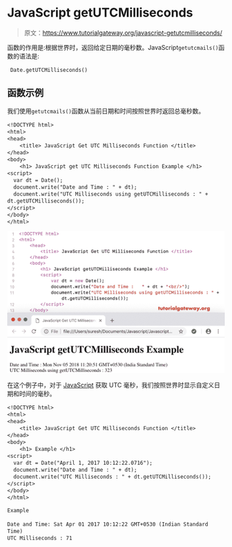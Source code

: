 # JavaScript getUTCMilliseconds

> 原文：<https://www.tutorialgateway.org/javascript-getutcmilliseconds/>

函数的作用是:根据世界时，返回给定日期的毫秒数。JavaScript`getutcmails()`函数的语法是:

```
 Date.getUTCMilliseconds()
```

## 函数示例

我们使用`getutcmails()`函数从当前日期和时间按照世界时返回总毫秒数。

```
<!DOCTYPE html>
<html>
<head>
    <title> JavaScript Get UTC Milliseconds Function </title>
</head>
<body>
    <h1> JavaScript get UTC Milliseconds Function Example </h1>
<script>
  var dt = Date();  
  document.write("Date and Time : " + dt);
  document.write("UTC Milliseconds using getUTCMilliseconds : " + dt.getUTCMilliseconds());
</script>
</body>
</html>
```

![JavaScript getUTCMilliseconds 1](img/f7e8fcbb0cb231446255295d40185ac6.png)

在这个例子中，对于 [JavaScript](https://www.tutorialgateway.org/javascript/) 获取 UTC 毫秒，我们按照世界时显示自定义日期和时间的毫秒。

```
<!DOCTYPE html>
<html>
<head>
    <title> JavaScript Get UTC Milliseconds Function </title>
</head>
<body>
    <h1> Example </h1>
<script>
  var dt = Date("April 1, 2017 10:12:22.0716");
  document.write("Date and Time : " + dt);
  document.write("UTC Milliseconds : " + dt.getUTCMilliseconds());
</script>
</body>
</html>
```

```
Example

Date and Time: Sat Apr 01 2017 10:12:22 GMT+0530 (Indian Standard Time)
UTC Milliseconds : 71
```
